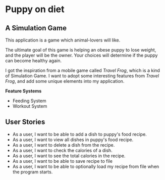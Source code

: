 # Puppy on diet

## A Simulation Game

This application is a game which animal-lovers will like.

The ultimate goal of this game is helping an obese puppy to lose
weight, and the player will be the owner. Your choices will determine 
if the puppy can become healthy again.

I got the inspiration from a mobile game called *Travel Frog*,
which is a kind of Simulation Game. I want to adopt some interesting 
features from *Travel Frog*, and add some unique elements into
my application.

**Feature Systems**
- Feeding System
- Workout System

## User Stories

- As a user, I want to be able to add a dish to puppy's food recipe.
- As a user, I want to view all dishes in puppy's food recipe.
- As a user, I want to delete a dish from the recipe.
- As a user, I want to check the calories of a dish.
- As a user, I want to see the total calories in the recipe.
- As a user, I want to be able to save recipe to file
- As a user, I want to be able to optionally load my recipe from file when the program starts.
